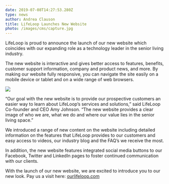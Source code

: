 ```yaml
---
date: 2019-07-08T14:27:53.280Z
type: news
author: Andrea Clauson
title: LifeLoop Launches New Website
photo: /images/cms/capture.jpg
---
```

LifeLoop is proud to announce the launch of our new website which coincides with our expanding role as a technology leader in the senior living industry. 

The new website is interactive and gives better access to features, benefits, customer support information, company and product news, and more. By making our website fully responsive, you can navigate the site easily on a mobile device or tablet and on a wide range of web browsers.

![](/images/cms/new-website-social-media-quote-amy.png)

“Our goal with the new website is to provide our prospective customers an easier way to learn about LifeLoop’s services and solutions,” said LifeLoop Co-founder and CEO Amy Johnson. “The new website provides a clear image of who we are, what we do and where our value lies in the senior living space.”

We introduced a range of new content on the website including detailed information on the features that LifeLoop provides to our customers and easy access to videos, our industry blog and the FAQ’s we receive the most. 

In addition, the new website features integrated social media buttons to our Facebook, Twitter and LinkedIn pages to foster continued communication with our clients. 

With the launch of our new website, we are excited to introduce you to our new look. Pay us a visit here: [ourlifeloop.com](https://ourlifeloop.com/)
